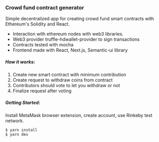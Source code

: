 ### Crowd fund contract generator

Simple decentralized app for creating crowd fund smart contracts with Ethereum's Solidity and React.

* Interaction with ethereum nodes with web3 libraries.
* Web3 provider truffle-hdwallet-provider to sign transactions
* Contracts tested with mocha
* Frontend made with React, Next.js, Semantic-ui library



##### How it works:
1. Create new smart contract with minimum contribution
2. Create request to withdraw coins from contract
3. Contributors should vote to let you withdraw or not
4. Finalize request after voting


##### Getting Started:
Install MetaMask browser extension, create account, use Rinkeby test network.

```
$ yarn install
$ yarn dev
```
